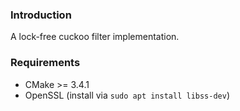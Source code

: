 ### Introduction

A lock-free cuckoo filter implementation.


### Requirements

* CMake >= 3.4.1
* OpenSSL (install via `sudo apt install libss-dev`)

